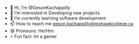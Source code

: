 - 👋 Hi, I’m @GesonKachappilly
- 👀 I’m interested in Developing new projects
- 🌱 I’m currently learning software development
- 📫 How to reach me geson.kachappilly@mohawkcollege.ca
- 😄 Pronouns: He/Him
- ⚡ Fun fact: Im a gamer

<!---
GesonKachappilly/GesonKachappilly is a ✨ special ✨ repository because its `README.md` (this file) appears on your GitHub profile.
You can click the Preview link to take a look at your changes.
--->
